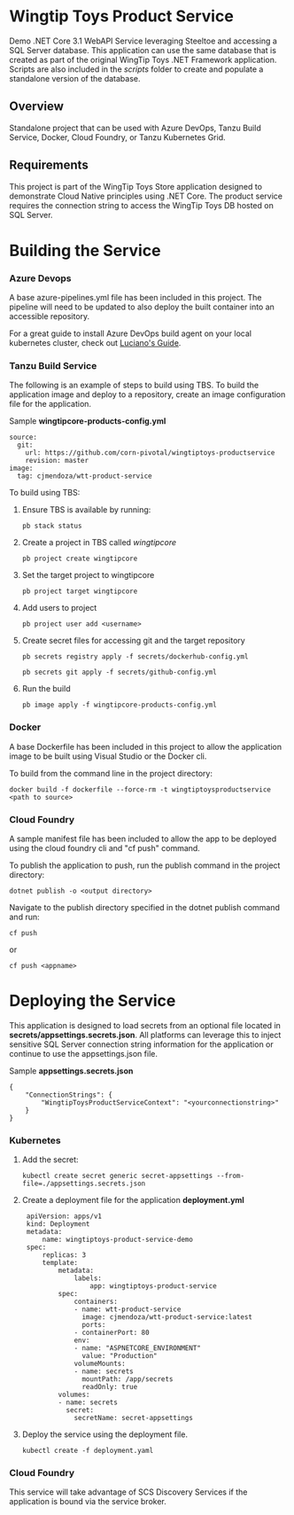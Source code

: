 # Wingtip Toys Product Service

Demo .NET Core 3.1 WebAPI Service leveraging Steeltoe and accessing a SQL Server database. This application can use the same database that is created as part of the original WingTip Toys .NET Framework application. Scripts are also included in the _scripts_ folder to create and populate a standalone version of the database.

## Overview

Standalone project that can be used with Azure DevOps, Tanzu Build Service, Docker, Cloud Foundry, or Tanzu Kubernetes Grid. 

## Requirements

This project is part of the WingTip Toys Store application designed to demonstrate Cloud Native principles using .NET Core. The product service requires the connection string to access the WingTip Toys DB hosted on SQL Server.

# Building the Service

### Azure Devops

A base azure-pipelines.yml file has been included in this project. The pipeline will need to be updated to also deploy the built container into an accessible repository.

For a great guide to install Azure DevOps build agent on your local kubernetes cluster, check out [Luciano's Guide](https://github.com/lsilvapvt/pcf-tools-belt/tree/master/azure/devops/agent).

### Tanzu Build Service

The following is an example of steps to build using TBS. To build the application image and deploy to a repository, create an image configuration file for the application.

Sample **wingtipcore-products-config.yml**

    source:
      git:
        url: https://github.com/corn-pivotal/wingtiptoys-productservice
        revision: master
    image:
      tag: cjmendoza/wtt-product-service

To build using TBS:
1. Ensure TBS is available by running: 

    `pb stack status`
    
2. Create a project in TBS called _wingtipcore_

    `pb project create wingtipcore`
    
3. Set the target project to wingtipcore

    `pb project target wingtipcore`
    
4. Add users to project

    `pb project user add <username>`
    
5. Create secret files for accessing git and the target repository

    `pb secrets registry apply -f secrets/dockerhub-config.yml`
    
    `pb secrets git apply -f secrets/github-config.yml`
    
6. Run the build

    `pb image apply -f wingtipcore-products-config.yml`


### Docker

A base Dockerfile has been included in this project to allow the application image to be built using Visual Studio or the Docker cli.

To build from the command line in the project directory:
    
    docker build -f dockerfile --force-rm -t wingtiptoysproductservice <path to source>

### Cloud Foundry

A sample manifest file has been included to allow the app to be deployed using the cloud foundry cli and "cf push" command.

To publish the application to push, run the publish command in the project directory:

    dotnet publish -o <output directory>
    
 Navigate to the publish directory specified in the dotnet publish command and run:
 
    cf push

or

    cf push <appname>
    

# Deploying the Service

This application is designed to load secrets from an optional file located in **secrets/appsettings.secrets.json**. All platforms can leverage this to inject sensitive SQL Server connection string information for the application or continue to use the appsettings.json file.

Sample **appsettings.secrets.json**

    {
        "ConnectionStrings": {
            "WingtipToysProductServiceContext": "<yourconnectionstring>"
        }    
    }  

    
### Kubernetes

1. Add the secret:

    `kubectl create secret generic secret-appsettings --from-file=./appsettings.secrets.json`
    
2. Create a deployment file for the application **deployment.yml**


        apiVersion: apps/v1
        kind: Deployment
        metadata:
            name: wingtiptoys-product-service-demo
        spec:
            replicas: 3
            template:
                metadata:
                    labels:
                        app: wingtiptoys-product-service
                spec:
                    containers:
                    - name: wtt-product-service
                      image: cjmendoza/wtt-product-service:latest
                      ports:
                    - containerPort: 80
                    env:
                    - name: "ASPNETCORE_ENVIRONMENT"
                      value: "Production"
                    volumeMounts:
                    - name: secrets
                      mountPath: /app/secrets
                      readOnly: true
                volumes:
                - name: secrets
                  secret:
                    secretName: secret-appsettings


3. Deploy the service using the deployment file.

    `kubectl create -f deployment.yaml`
    

### Cloud Foundry

This service will take advantage of SCS Discovery Services if the application is bound via the service broker.
